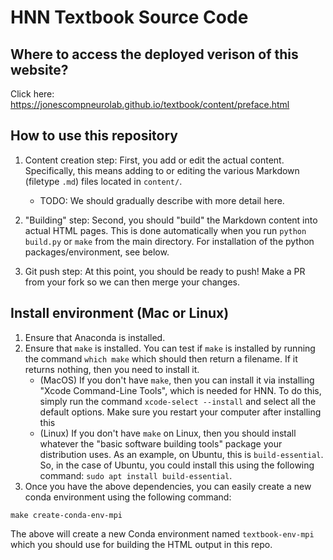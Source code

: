 # HNN Textbook Source Code

## Where to access the deployed verison of this website?

Click here: <https://jonescompneurolab.github.io/textbook/content/preface.html>

## How to use this repository

1. Content creation step: First, you add or edit the actual content. Specifically, this means adding to or editing the various Markdown (filetype `.md`) files located in `content/`.
   - TODO: We should gradually describe with more detail here.

2. "Building" step: Second, you should "build" the Markdown content into actual HTML pages. This is done automatically when you run `python build.py` or `make` from the main directory. For installation of the python packages/environment, see below.

3. Git push step: At this point, you should be ready to push! Make a PR from your fork so we can then merge your changes.

## Install environment (Mac or Linux)

1. Ensure that Anaconda is installed.
2. Ensure that `make` is installed. You can test if `make` is installed by running the command `which make` which should then return a filename. If it returns nothing, then you need to install it.
   - (MacOS) If you don't have `make`, then you can install it via installing "Xcode Command-Line Tools", which is needed for HNN. To do this, simply run the command `xcode-select --install` and select all the default options. Make sure you restart your computer after installing this
   - (Linux) If you don't have `make` on Linux, then you should install whatever the "basic software building tools" package your distribution uses. As an example, on Ubuntu, this is `build-essential`. So, in the case of Ubuntu, you could install this using the following command: `sudo apt install build-essential`.
3. Once you have the above dependencies, you can easily create a new conda environment using the following command:

```
make create-conda-env-mpi
```

The above will create a new Conda environment named `textbook-env-mpi` which you should use for building the HTML output in this repo.
